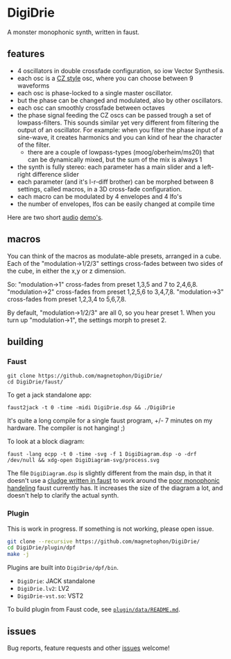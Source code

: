 # DigiDrie

A monster monophonic synth, written in faust.

## features

- 4 oscillators in double crossfade configuration, so iow Vector Synthesis.
- each osc is a [CZ style](https://forum.pdpatchrepo.info/topic/5992/casio-cz-oscillators) osc, where you can choose between 9 waveforms
- each osc is phase-locked to a single master oscillator.
- but the phase can be changed and modulated, also by other oscillators.
- each osc can smoothly crossfade between octaves
- the phase signal feeding the CZ oscs can be passed trough a set of lowpass-filters.
  This sounds similar yet very different from filtering the output of an oscillator. For example: when you filter the phase input of a sine-wave, it creates harmonics and you can kind of hear the character of the filter.
  - there are a couple of lowpass-types (moog/oberheim/ms20) that can be dynamically mixed, but the sum of the mix is always 1
- the synth is fully stereo: each parameter has a main slider and a left-right difference slider
- each parameter (and it's l-r-diff brother) can be morphed between 8 settings, called macros, in a 3D cross-fade configuration.
- each macro can be modulated by 4 envelopes and 4 lfo's
- the number of envelopes, lfos can be easily changed at compile time


Here are two short [audio](https://magnetophon.nl/sounds/magnetophon/digiDrie.mp3) [demo's](https://raw.githubusercontent.com/magnetophon/DigiDrie/master/faust/various/digiDrie_III.mp3).


## macros

You can think of the macros as modulate-able presets, arranged in a cube.
Each of the "modulation->1/2/3" settings cross-fades between two sides of the cube, in either the x,y or z dimension.

So:
"modulation->1" cross-fades from preset 1,3,5 and 7 to 2,4,6,8.
"modulation->2" cross-fades from preset 1,2,5,6 to 3,4,7,8.
"modulation->3" cross-fades from preset 1,2,3,4 to 5,6,7,8.

By default, "modulation->1/2/3" are all 0, so you hear preset 1.
When you turn up "modulation->1", the settings morph to preset 2.

## building

### Faust

``` shell
git clone https://github.com/magnetophon/DigiDrie/
cd DigiDrie/faust/
```

To get a jack standalone app:

``` shell
faust2jack -t 0 -time -midi DigiDrie.dsp && ./DigiDrie

```

It's quite a long compile for a single faust program, +/- 7 minutes on my hardware.
The compiler is not hanging!  ;)

To look at a block diagram:

``` shell
faust -lang ocpp -t 0 -time -svg -f 1 DigiDiagram.dsp -o -drf  /dev/null && xdg-open DigiDiagram-svg/process.svg
```

The file ``DigiDiagram.dsp`` is slightly different from the main dsp, in that it doesn't use a [cludge written in faust](https://github.com/magnetophon/DigiDrie/blob/master/lib/lastNote.lib) to work around the [poor monophonic handeling](https://github.com/grame-cncm/faust/issues/252) faust currently has.
It increases the size of the diagram a lot, and doesn't help to clarify the actual synth.


### Plugin

This is work in progress. If something is not working, please open issue.

```bash
git clone --recursive https://github.com/magnetophon/DigiDrie/
cd DigiDrie/plugin/dpf
make -j
```

Plugins are built into `DigiDrie/dpf/bin`.

- `DigiDrie`: JACK standalone
- `DigiDrie.lv2`: LV2
- `DigiDrie-vst.so`: VST2

To build plugin from Faust code, see [`plugin/data/README.md`](https://github.com/magnetophon/DigiDrie/blob/master/plugin/data/README.md).

## issues

Bug reports, feature requests and other [issues](https://github.com/magnetophon/DigiDrie/issues) welcome!
